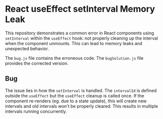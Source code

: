 # React useEffect setInterval Memory Leak

This repository demonstrates a common error in React components using `setInterval` within the `useEffect` hook: not properly cleaning up the interval when the component unmounts. This can lead to memory leaks and unexpected behavior.

The `bug.js` file contains the erroneous code.  The `bugSolution.js` file provides the corrected version.

## Bug
The issue lies in how the `setInterval` is handled.  The `intervalId` is defined outside the `useEffect` but the `useEffect` cleanup is called once.  If the component re-renders (eg. due to a state update), this will create new intervals and old intervals won't be properly cleared. This results in multiple intervals running concurrently.